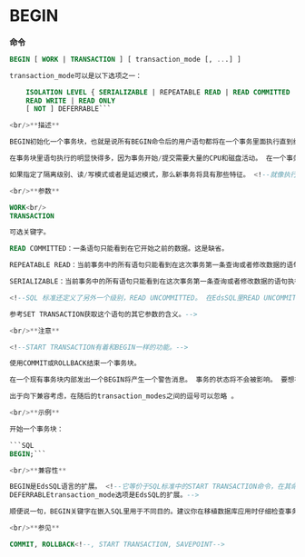 # BEGIN

**命令**

```SQL
BEGIN [ WORK | TRANSACTION ] [ transaction_mode [, ...] ]

transaction_mode可以是以下选项之一：

    ISOLATION LEVEL { SERIALIZABLE | REPEATABLE READ | READ COMMITTED | READ UNCOMMITTED }
    READ WRITE | READ ONLY
    [ NOT ] DEFERRABLE```

<br/>**描述**

BEGIN初始化一个事务块，也就是说所有BEGIN命令后的用户语句都将在一个事务里面执行直到给出一个明确的COMMIT或ROLLBACK。 缺省情况下(没有BEGIN)，EdsSQL以"autocommit"模式执行事务，也就是说，每个语句在其自身的事务中执行，并且在语句结束的时候执行了一次隐含的提交。 （如果执行成功则隐含地执行一个提交，否则执行回滚。）

在事务块里语句执行的明显快得多，因为事务开始/提交需要大量的CPU和磁盘活动。 在一个事务内部执行多条语句对于修改若干个相关的表的时候也是很有用的： 在所有相关的更新完成之前，其它会话看不到中间的状态。

如果指定了隔离级别、读/写模式或者是延迟模式，那么新事务将具有那些特征。 <!--就像执行了SET TRANSACTION一样。-->

<br/>**参数**

WORK<br/>
TRANSACTION

可选关键字。

READ COMMITTED：一条语句只能看到在它开始之前的数据。这是缺省。

REPEATABLE READ：当前事务中的所有语句只能看到在这次事务第一条查询或者修改数据的语句执行之前已经提交的数据。

SERIALIZABLE：当前事务中的所有语句只能看到在这次事务第一条查询或者修改数据的语句执行之前已经提交的数据。 如果当前并发的可串行化事务的读或写模式中任意一个事务（一次一个）执行创建不可能发生的情况， 那么其中的一个事务将会带有serialization_failure错误退出。

<!--SQL 标准还定义了另外一个级别，READ UNCOMMITTED。 在EdsSQL里READ UNCOMMITTED 被当作READ COMMITTED。

参考SET TRANSACTION获取这个语句的其它参数的含义。-->

<br/>**注意**

<!--START TRANSACTION有着和BEGIN一样的功能。-->

使用COMMIT或ROLLBACK结束一个事务块。

在一个现有事务块内部发出一个BEGIN将产生一个警告消息。 事务的状态将不会被影响。 要想在一个事务块里嵌套事务，请使用保存点功能<!--(参见SAVEPOINT)-->。

出于向下兼容考虑，在随后的transaction_modes之间的逗号可以忽略 。

<br/>**示例**

开始一个事务块：

```SQL
BEGIN;```

<br/>**兼容性**

BEGIN是EdsSQL语言的扩展。 <!--它等价于SQL标准中的START TRANSACTION命令，在其命令的资料中包含更多有关兼容性的信息。
DEFERRABLEtransaction_mode选项是EdsSQL的扩展。-->

顺便说一句，BEGIN关键字在嵌入SQL里用于不同目的。建议你在移植数据库应用时仔细检查事务的语意。

<br/>**参见**

COMMIT, ROLLBACK<!--, START TRANSACTION, SAVEPOINT-->
